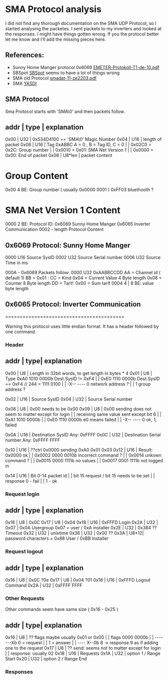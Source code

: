 # SMA Protocol analysis

I did not find any thorough documentation on the SMA UDP Protocol, so I started analysing the packetes. I sent packets to my inverters and looked at the responses. I might have things gotten wrong. If you the protocol better let me know and I'll add the missing pieces here.

## References:

- Sunny Home Manger protocol 0x6069 [EMETER-Protokoll-T1-de-10.pdf](https://www.sma.de/fileadmin/content/global/Partner/Documents/SMA_Labs/EMETER-Protokoll-TI-en-10.pdf)
- SBSpot [SBSpot](https://github.com/SBFspot/SBFspot) seems to have a lot of things wrong
- SMA old Protocol [smadat-11-ze2203.pdf](http://test.sma.de/dateien/1995/SMADAT-11-ZE2203.pdf)
- SMA [YASDI](https://www.sma.de/en/products/monitoring-control/yasdi.html)

## SMA Protocol

Sma Protocol starts with 'SMA\0' and then packets follow.

addr | type   | explanation
-----------------------------------
0x00 | U32    | 0x534D4100 == 'SMA\0'  Magic Number
0x04 | U16    | length of packet
0x06 | U16    | Tag     0xABBC   A = 0 , B = Tag ID, C = 0
     |        |         0x02C0 = 0x2C: Group number
     |        |         0x0010 = 0x01: SMA Net Version 1
     |        |         0x0000 = 0x00: End of packet
0x08 | U8*len | packet content



Group Content
=============

0x00  4           BE:     Group number ( usually 0x0000 0001 )
                                            0xFF03 bluethooth ?

SMA Net Version 1 Content
===============
0000    2           BE:             Protocol ID:    0x6069 Sunny Home Manger
                                                    0x6065 Inverter Communication
0002 -  length       Protocol Content


## 0x6069 Protocol: Sunny Home Manger

0000    U16     Source SysID
0002    U32     Source Serial number
0006    U32     Source Time in ms

000A    - 0x6069 Packets follow:
0000    U32     0xAABBCCDD
                        AA = Channel id ( default 1)
                        BB = 0x01 :
                        CC = Kind   0x04 = Current Value    4 Byte length
                                    0x08 = Counter          8 Byte length
                        DD = Tarif: 0x00 = Sum tarif
0004    4 | 8           BE: value byte length


## 0x6065 Protocol: Inverter Communication
=========================================

Warning this protocol uses little endian format. It has a header followed by one command.

### Header

addr | type| explanation
-----------------------------------
0x00 | U8  | Length in 32bit words, to get length in bytes * 4
0x01 | U8  | Type        0xA0  1010 0000b    Dest.SysID != 0xF4
     |     |             0xE0  1110 0000b    Dest.SysID == 0xF4 // 244 = 1111 0100
     |     |                    -X-- ----     0 network address ?
     |     |                                  1 group address ?

0x02 | U16 | Source SysID
0x04 | U32 | Source Serial number

0x08 | U8  | 0x00                        needs to be 0x00
0x09 | U8  | 0x00 sending does not seem to matter except for login
     |     |  receiving same value sent except bit 6
     |     |  0xA1 1010 0000b
     |     |  0xE0 1110 0000b          e0 means failed
     |     |       -X-- ----           0 ok, 1, failed


0x0A | U16 |  Destination SysID           Any: 0xFFFF
0x0C | U32 |  Destination Serial number   Any: 0xFFFF FFFF

0x10 | U16 |  ??ctrl      0x0000          sending 0xA0 0x01 0x03
0x12 | U16 |  Result:     0x0000 ok
     |     |              0x0002  0000 0010b  incorrect command ?
     |     |              0x0014              unkown command ?
     |     |              0x0015  0000 1111b  no values
     |     |              0x0017  0001 1111b  not logged in

0x14 | U16 | Bit 0-14 packet id
     |     | bit 15   request / bit 15 needs to be set
     |     |          response 0 - fail
     |     |                    1 - ok


### Request login

addr | type | explanation
-----------------------------------
0x16 | U8   | 0x0C
0x17 | U8   | 0x04
0x18 | U16  | 0xFFFD        Login
0x2A | U32  | 0x07 | 0x0A   Usergroup 0x07 = user / 0xA installer
0x2E | U32  | 0x384         ?? Timeout
0x32 | U32  | unixtime
0x36 | U32  | 0x00          ??
0x3A | U8*12| password characters + 0x88 User / 0xBB Installer


### Request logout

addr | type | explanation
-----------------------------------
0x16 | U8   | 0x0C ?0e
0x17 | U8   | 0x04 ?01
0x18 | U16  | 0xFFFD      Logout Command
0x2A | U32  | 0xFFFF FFFF


### Other Requests

Other commands seem have same size ( 0x16 - 0x25 )

addr | type| explanation
-----------------------------------
0x16 | U8  | ?? flags maybe usually 0x01 or 0x00
     |     |    flags   0000 0000b
     |     |            ---- ---Xb  0 = request
     |     |                        1 = answer
     |     |            ---- X--0b  8 -> response 9 as if adding one to the request
0x17 | U8  | ??  send:       seems not to matter except for login
     |     |     response:   usually 02
0x18 | U16 | Requests
0x1A | U32 | option 1  / Range Start
0x20 | U32 | option 2  / Range End


### Responses



